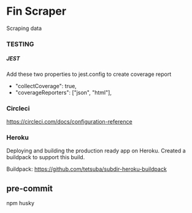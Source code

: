 # Fin Scraper

Scraping data 



### TESTING


##### JEST
Add these two properties to jest.config to create coverage report

- "collectCoverage": true,
- "coverageReporters": ["json", "html"],


### Circleci
https://circleci.com/docs/configuration-reference

### Heroku

Deploying and building the production ready app on Heroku.
Created a buildpack to support this build.


Buildpack: https://github.com/tetsuba/subdir-heroku-buildpack


## pre-commit
npm husky
